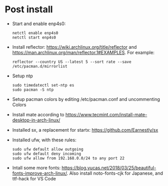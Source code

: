 # Post install

- Start and enable enp4s0: 
    
    ```
    netctl enable enp4s0
    netctl start enp4s0
    ```

- Install reflector: https://wiki.archlinux.org/title/reflector and https://man.archlinux.org/man/reflector.1#EXAMPLES. For example:

    ```
    reflector --country US --latest 5 --sort rate --save /etc/pacman.d/mirrorlist
    ```

- Setup ntp

    ```
    sudo timedatectl set-ntp es
    sudo pacman -S ntp
    ```
- Setup pacman colors by editing /etc/pacman.conf and uncommenting Colors

- Install mate according to https://www.tecmint.com/install-mate-desktop-in-arch-linux/

- Installed sx, a replacement for startx: https://github.com/Earnestly/sx

- Installed ufw, with these rules:

    ```
    sudo ufw default allow outgoing
    sudo ufw default deny incoming
    sudo ufw allow from 192.168.0.0/24 to any port 22
    ```

- Intall some more fonts: https://blog.yucas.net/2018/03/25/beautiful-fonts-improve-arch-linux/. Also install noto-fonts-cjk for Japanese, and ttf-hack for VS Code

